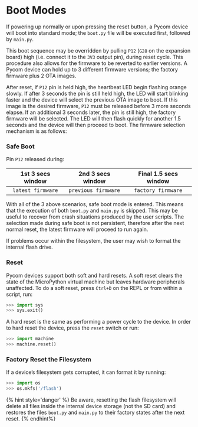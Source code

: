 # Boot Modes

If powering up normally or upon pressing the reset button, a Pycom device will boot into standard mode; the ``boot.py`` file will be executed first, followed by ``main.py``.

This boot sequence may be overridden by pulling ``P12`` (``G28`` on the expansion board) high (i.e. connect it to the ``3V3`` output pin), during reset cycle. This procedure also allows for the firmware to be reverted to earlier versions. A Pycom device can hold up to 3 different firmware versions; the factory firmware plus 2 OTA images.

After reset, if ``P12`` pin is held high, the heartbeat LED begin flashing orange slowly. If after 3 seconds the pin is still held high, the LED will start blinking faster and the device will select the previous OTA image to boot. If this image is the desired firmware, ``P12`` must be released before 3 more seconds elapse. If an additional 3 seconds later, the pin is still high, the factory firmware will be selected. The LED will then flash quickly for another 1.5 seconds and the device will then proceed to boot. The firmware selection mechanism is as follows:

### Safe Boot

Pin ``P12`` released during:

| 1st 3 secs window | 2nd 3 secs window   | Final 1.5 secs window |
|:-----------------:|:-------------------:|:---------------------:|
|``latest firmware``|``previous firmware``| ``factory firmware``  |


With all of the 3 above scenarios, safe boot mode is entered. This means that the execution of both ``boot.py`` and ``main.py`` is skipped. This may be useful to recover from crash situations produced by the user scripts. The selection made during safe boot is not persistent, therefore after the next normal reset, the latest firmware will proceed to run again.

If problems occur within the filesystem, the user may wish to format the internal flash drive.

### Reset

Pycom devices support both soft and hard resets. A soft reset clears the state of the MicroPython virtual machine but leaves hardware peripherals unaffected. To do a soft reset, press ``Ctrl+D`` on the REPL or from within a script, run:

```python
>>> import sys
>>> sys.exit()
```

A hard reset is the same as performing a power cycle to the device. In order to hard reset the device, press the ``reset`` switch or run:

```python
>>> import machine
>>> machine.reset()
```

### Factory Reset the Filesystem

If a device’s filesystem gets corrupted, it can format it by running:

```python
>>> import os
>>> os.mkfs('/flash')
```
{% hint style='danger' %}
Be aware, resetting the flash filesystem will delete all files inside the internal device storage (not the SD card) and restores the files ``boot.py`` and ``main.py`` to their factory states after the next reset.
{% endhint%}
